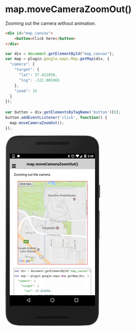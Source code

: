# map.moveCameraZoomOut()

Zooming out the camera without animation.

```html
<div id="map_canvas">
    <button>Click here</button>
</div>
```

```js
var div = document.getElementById("map_canvas");
var map = plugin.google.maps.Map.getMap(div, {
  "camera": {
    "target": {
      "lat": 37.422858,
      "lng": -122.085065
    },
    "zoom": 15
  }
});

var button = div.getElementsByTagName('button')[0];
button.addEventListener('click', function() {
  map.moveCameraZoomOut();
});
```

![](image.gif)
